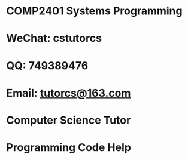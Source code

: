 # COMP2401 Systems Programming

# WeChat: cstutorcs

# QQ: 749389476

# Email: tutorcs@163.com

# Computer Science Tutor

# Programming Code Help
